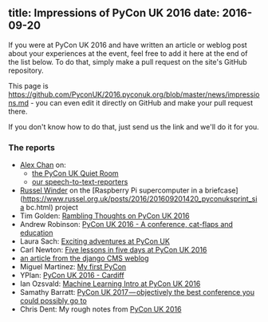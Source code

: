 title: Impressions of PyCon UK 2016
date: 2016-09-20
---
If you were at PyCon UK 2016 and have written an article or weblog post about
your experiences at the event, feel free to add it here at the end of the list
below. To do that, simply make a pull request on the site's GitHub repository.

This page is
<https://github.com/PyconUK/2016.pyconuk.org/blob/master/news/impressions.md> -
you can even edit it directly on GitHub and make your pull request there.

If you don't know how to do that, just send us the link and we'll do it for you.

### The reports

* [Alex Chan](http://alexwlchan.net) on:
  * [the PyCon UK Quiet Room](http://alexwlchan.net/2016/09/silence-is-golden/)
  * [our
    speech-to-text-reporters](http://alexwlchan.net/2016/09/speech-to-text/)
* [Russel Winder](https://www.russel.org.uk) on the [Raspberry Pi supercomputer
  in a
  briefcase](https://www.russel.org.uk/posts/2016/201609201420_pyconuksprint_sia
  bc.html) project
* Tim Golden: [Rambling Thoughts on PyCon UK 2016](http://ramblings.timgolden.me.uk/2016/09/20/rambling-thoughts-on-pycon-uk-2016/)
* Andrew Robinson: [PyCon UK 2016 - A conference, cat-flaps and education](http://www.openlx.org.uk/blog/pycon-uk)
* Laura Sach: [Exciting adventures at PyCon UK](https://codeboom.wordpress.com/2016/09/17/exciting-adventures-at-pycon-uk/)
* Carl Newton: [Five lessons in five days at PyCon UK 2016](https://blog.socitm.net/2016/09/20/five-lessons-in-five-days-at-pycon-uk-2016/)
* [an article from the django CMS weblog](https://www.django-cms.org/en/blog/2016/09/22/pycon-uk-2016/)
* Miguel Martinez: [My first PyCon](https://miguelmalvarez.com/2016/09/22/my-first-pycon/)
* YPlan: [PyCon UK 2016 - Cardiff](https://tech.yplanapp.com/2016/09/20/pycon-uk-2016-cardiff/)
* Ian Ozsvald: [Machine Learning Intro at PyCon UK 2016](http://ianozsvald.com/2016/09/23/practical-ml-for-engineers-talk-at-pyconuk-last-weekend/)
* Samathy Barratt: [PyCon UK 2017 — objectively the best conference you could possibly go to](https://medium.com/@int32_Samathy/pyconuk-2017-objectively-the-best-conference-you-could-possibly-go-too-9db43d0ffcce#.i2vboxliz)
* Chris Dent: My rough notes from [PyCon UK 2016](https://anticdent.org/pyconuk-2016.html)
